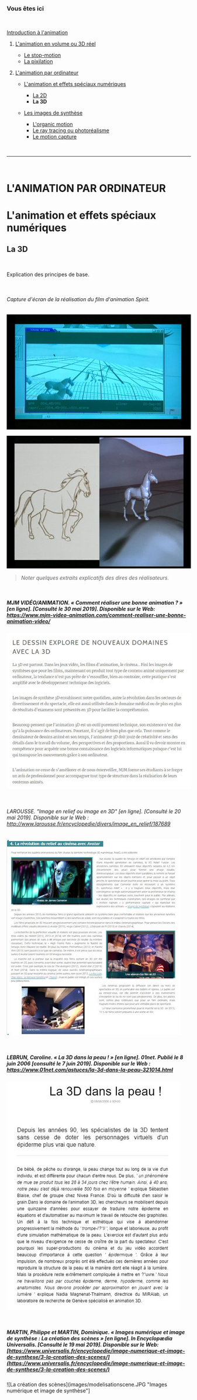 <br/>

### Vous êtes ici

<br/>

[Introduction à l'animation](index.md)

1. [L'animation en volume ou 3D réel](envolume.md)

    - [Le stop-motion](stopmotion.md)
    - [La pixilation](pixilation.md)
    
2. [L'animation par ordinateur](parordinateur.md)

    - [L'animation et effets spéciaux numériques](numerique.md)
    
        * [La 2D](2d.md)
        * **La 3D**
        
    - [Les images de synthèse](imagesdesynthèse.md)    
    
        * [L'organic motion](organic.md)
        * [Le ray tracing ou photoréalisme](photorealisme.md)
        * [Le motion capture](motioncapture.md)

<br/>

-------------------------------------------------------------------

<br/>

# L'ANIMATION PAR ORDINATEUR

# L'animation et effets spéciaux numériques

## La 3D

<br/>

Explication des principes de base.

<br/>

###### Capture d'écran de la réalisation du film d'animation Spirit.

![Capture d'écran de la réalisation de Spirit.](images/modelisation3dI.JPG "Spirit")

![Capture d'écran de la réalisation de Spirit.](images/modelisation3dII.JPG "Spirit")
> _Noter quelques extraits explicatifs des dires des réalisateurs._

<br/>

##### MJM VIDÉO/ANIMATION. « Comment réaliser une bonne animation ? » [en ligne]. [Consulté le 30 mai 2019]. Disponible sur le Web: <https://www.mjm-video-animation.com/comment-realiser-une-bonne-animation-video/>

![Comment réaliser une bonne animation ?](images/3d.JPG "Comment réaliser une bonne animation ?")

<br/>

###### LAROUSSE.  "Image en relief ou image en 3D" [en ligne]. [Consulté le 20 mai 2019]. Disponible sur le Web : <http://www.larousse.fr/encyclopedie/divers/image_en_relief/187689>

![Image en relief ou image en 3D](images/cinema3d.JPG "Image en relief ou image en 3D")

<br>

##### LEBRUN, Caroline. « La 3D dans la peau ! » [en ligne]. 01net. Publié le 8 juin 2006 [consulté le 7 juin 2019]. Disponible sur le Web : <https://www.01net.com/astuces/la-3d-dans-la-peau-321014.html>

![La 3D dans la peau !](images/peau3d.JPG "La 3D dans la peau !")

<br>

##### MARTIN, Philippe et MARTIN, Dominique. « Images numérique et image de synthèse : La création des scènes » [en ligne]. In _Encyclopædia Universalis_. [Consulté le 19 mai 2019]. Disponible sur le Web: [https://www.universalis.fr/encyclopedie/image-numerique-et-image-de-synthese/3-la-creation-des-scenes/](https://www.universalis.fr/encyclopedie/image-numerique-et-image-de-synthese/3-la-creation-des-scenes/)

![La création des scènes](images/modelisationscene.JPG "Images numérique et image de synthèse"]
